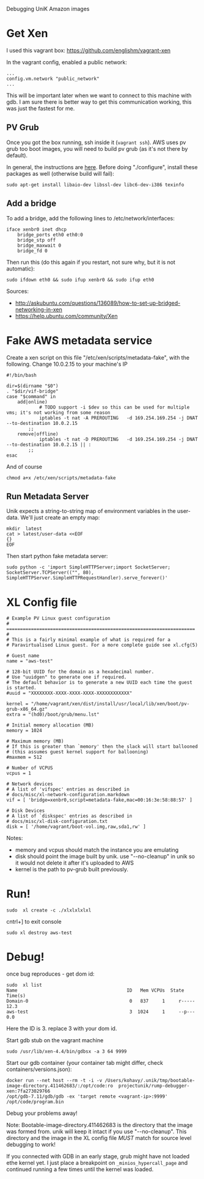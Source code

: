 Debugging UniK Amazon images
# Get Xen

I used this vagrant box: https://github.com/englishm/vagrant-xen

In the vagrant config, enabled a public network:
```
...
config.vm.network "public_network"
...

```

This will be important later when we want to connect to this machine with gdb.
I am sure there is better way to get this communication working, this was just the fastest for me.

## PV Grub
Once you got the box running, ssh inside it (```vagrant ssh```). 
AWS uses pv grub too boot images, you will need to build pv grub (as it's not there by default).

In general, the instructions are [here](http://wiki.xen.org/wiki/PvGrub
). Before doing "./configure", install these packages as well (otherwise build will fail):

```
sudo apt-get install libaio-dev libssl-dev libc6-dev-i386 texinfo
```

## Add a bridge

To add a bridge, add the following lines to /etc/network/interfaces:
```
iface xenbr0 inet dhcp
    bridge_ports eth0 eth0:0
    bridge_stp off
    bridge_maxwait 0
    bridge_fd 0
```

Then run this (do this again if you restart, not sure why, but it is not automatic):

```
sudo ifdown eth0 && sudo ifup xenbr0 && sudo ifup eth0
```

Sources:
- http://askubuntu.com/questions/136089/how-to-set-up-bridged-networking-in-xen
- https://help.ubuntu.com/community/Xen



# Fake AWS metadata service

Create a xen script on this file "/etc/xen/scripts/metadata-fake", with the following. 
Change 10.0.2.15 to your machine's IP

```
#!/bin/bash

dir=$(dirname "$0")
. "$dir/vif-bridge"
case "$command" in
    add|online) 
            # TODO support -i $dev so this can be used for multiple vms; it's not working from some reason
            iptables -t nat -A PREROUTING   -d 169.254.169.254 -j DNAT --to-destination 10.0.2.15 
        ;;
    remove|offline)
            iptables -t nat -D PREROUTING   -d 169.254.169.254 -j DNAT --to-destination 10.0.2.15 || : 
        ;;
esac
```

And of course

```chmod a+x /etc/xen/scripts/metadata-fake```

## Run Metadata Server

Unik expects a string-to-string map of environment variables in the user-data.
We'll just create an empty map:

```
mkdir  latest
cat > latest/user-data <<EOF
{}
EOF
```

Then start python fake metadata server:
```
sudo python -c 'import SimpleHTTPServer;import SocketServer; SocketServer.TCPServer(("", 80), SimpleHTTPServer.SimpleHTTPRequestHandler).serve_forever()'
```

# XL Config file


```
# Example PV Linux guest configuration
# =====================================================================
#
# This is a fairly minimal example of what is required for a
# Paravirtualised Linux guest. For a more complete guide see xl.cfg(5)

# Guest name
name = "aws-test"

# 128-bit UUID for the domain as a hexadecimal number.
# Use "uuidgen" to generate one if required.
# The default behavior is to generate a new UUID each time the guest is started.
#uuid = "XXXXXXXX-XXXX-XXXX-XXXX-XXXXXXXXXXXX"

kernel = "/home/vagrant/xen/dist/install/usr/local/lib/xen/boot/pv-grub-x86_64.gz"
extra = "(hd0)/boot/grub/menu.lst"

# Initial memory allocation (MB)
memory = 1024

# Maximum memory (MB)
# If this is greater than `memory' then the slack will start ballooned
# (this assumes guest kernel support for ballooning)
#maxmem = 512

# Number of VCPUS
vcpus = 1

# Network devices
# A list of 'vifspec' entries as described in
# docs/misc/xl-network-configuration.markdown
vif = [ 'bridge=xenbr0,script=metadata-fake,mac=00:16:3e:58:88:57' ]

# Disk Devices
# A list of `diskspec' entries as described in
# docs/misc/xl-disk-configuration.txt
disk = [ '/home/vagrant/boot-vol.img,raw,sda1,rw' ]
```

Notes:
- memory and vcpus should match the instance you are emulating
- disk should point the image built by unik. use "--no-cleanup" in unik so it would not delete it after it's uploaded to AWS
- kernel is the path to pv-grub built previously.

# Run! 

```
sudo  xl create -c ./xlxlxlxlxl
```

cntrl+] to exit console

```
sudo xl destroy aws-test
```

# Debug! 
once bug reproduces - get dom id:

```
sudo  xl list
Name                                        ID   Mem VCPUs	State	Time(s)
Domain-0                                     0   837     1     r-----      12.3
aws-test                                     3  1024     1     --p---       0.0
```

Here the ID is 3. replace 3 with your dom id.

Start gdb stub on the vagrant machine
```
sudo /usr/lib/xen-4.4/bin/gdbsx -a 3 64 9999
```

Start our gdb container (your container tab might differ, check containers/versions.json):
```
docker run --net host --rm -t -i -v /Users/kohavy/.unik/tmp/bootable-image-directory.411462683/:/opt/code:ro  projectunik/rump-debugger-xen:7fa273029766
/opt/gdb-7.11/gdb/gdb -ex 'target remote <vagrant-ip>:9999' /opt/code/program.bin
```

Debug your problems away!

Note: Bootable-image-directory.411462683 is the directory that the image was formed from. unik will keep it intact if you use "--no-cleanup".
This directory and the image in the XL config file *MUST* match for source level debugging to work!


If you connected with GDB in an early stage, grub might have not loaded ethe kernel yet.
I just place a breakpoint on ```_minios_hypercall_page``` and continued running a few times until the kernel was loaded.